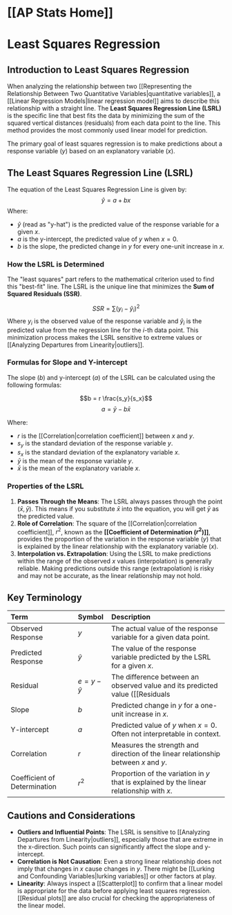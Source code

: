 # [[AP Stats Home]]
# Least Squares Regression

## Introduction to Least Squares Regression

When analyzing the relationship between two [[Representing the Relationship Between Two Quantitative Variables|quantitative variables]], a [[Linear Regression Models|linear regression model]] aims to describe this relationship with a straight line. The **Least Squares Regression Line (LSRL)** is the specific line that best fits the data by minimizing the sum of the squared vertical distances (residuals) from each data point to the line. This method provides the most commonly used linear model for prediction.

The primary goal of least squares regression is to make predictions about a response variable ($y$) based on an explanatory variable ($x$).

## The Least Squares Regression Line (LSRL)

The equation of the Least Squares Regression Line is given by:
$$\hat{y} = a + bx$$
Where:
*   $\hat{y}$ (read as "y-hat") is the predicted value of the response variable for a given $x$.
*   $a$ is the y-intercept, the predicted value of $y$ when $x=0$.
*   $b$ is the slope, the predicted change in $y$ for every one-unit increase in $x$.

### How the LSRL is Determined

The "least squares" part refers to the mathematical criterion used to find this "best-fit" line. The LSRL is the unique line that minimizes the **Sum of Squared Residuals (SSR)**.

$$SSR = \sum(y_i - \hat{y}_i)^2$$
Where $y_i$ is the observed value of the response variable and $\hat{y}_i$ is the predicted value from the regression line for the $i$-th data point. This minimization process makes the LSRL sensitive to extreme values or [[Analyzing Departures from Linearity|outliers]].

### Formulas for Slope and Y-intercept

The slope ($b$) and y-intercept ($a$) of the LSRL can be calculated using the following formulas:

$$b = r \frac{s_y}{s_x}$$
$$a = \bar{y} - b\bar{x}$$

Where:
*   $r$ is the [[Correlation|correlation coefficient]] between $x$ and $y$.
*   $s_y$ is the standard deviation of the response variable $y$.
*   $s_x$ is the standard deviation of the explanatory variable $x$.
*   $\bar{y}$ is the mean of the response variable $y$.
*   $\bar{x}$ is the mean of the explanatory variable $x$.

### Properties of the LSRL

1.  **Passes Through the Means**: The LSRL always passes through the point $(\bar{x}, \bar{y})$. This means if you substitute $\bar{x}$ into the equation, you will get $\bar{y}$ as the predicted value.
2.  **Role of Correlation**: The square of the [[Correlation|correlation coefficient]], $r^2$, known as the **[[Coefficient of Determination ($r^2$)]]**, provides the proportion of the variation in the response variable ($y$) that is explained by the linear relationship with the explanatory variable ($x$).
3.  **Interpolation vs. Extrapolation**: Using the LSRL to make predictions within the range of the observed $x$ values (interpolation) is generally reliable. Making predictions outside this range (extrapolation) is risky and may not be accurate, as the linear relationship may not hold.

## Key Terminology

| Term               | Symbol     | Description                                                                                             |
| :----------------- | :--------- | :------------------------------------------------------------------------------------------------------ |
| Observed Response  | $y$        | The actual value of the response variable for a given data point.                                       |
| Predicted Response | $\hat{y}$  | The value of the response variable predicted by the LSRL for a given $x$.                               |
| Residual           | $e = y-\hat{y}$ | The difference between an observed value and its predicted value ([[Residuals|Residuals]]). |
| Slope              | $b$        | Predicted change in $y$ for a one-unit increase in $x$.                                                 |
| Y-intercept        | $a$        | Predicted value of $y$ when $x=0$. Often not interpretable in context.                                  |
| Correlation        | $r$        | Measures the strength and direction of the linear relationship between $x$ and $y$.                     |
| Coefficient of Determination | $r^2$      | Proportion of the variation in $y$ that is explained by the linear relationship with $x$.               |

## Cautions and Considerations

*   **Outliers and Influential Points**: The LSRL is sensitive to [[Analyzing Departures from Linearity|outliers]], especially those that are extreme in the x-direction. Such points can significantly affect the slope and y-intercept.
*   **Correlation is Not Causation**: Even a strong linear relationship does not imply that changes in $x$ cause changes in $y$. There might be [[Lurking and Confounding Variables|lurking variables]] or other factors at play.
*   **Linearity**: Always inspect a [[Scatterplot]] to confirm that a linear model is appropriate for the data before applying least squares regression. [[Residual plots]] are also crucial for checking the appropriateness of the linear model.